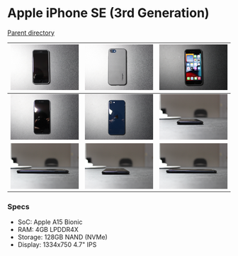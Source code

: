 # Apple iPhone SE (3rd Generation)
[Parent directory](../index.md)

| ![image](IMG_6848.JPG) | ![image](IMG_6849.JPG) | ![image](IMG_6850.JPG)
|:---:|:---:|:---:|
| ![image](IMG_6851.JPG) | ![image](IMG_6854.JPG) | ![image](IMG_6855.JPG)
| ![image](IMG_6856.JPG) | ![image](IMG_6857.JPG) | ![image](IMG_6858.JPG)

### Specs

* SoC: Apple A15 Bionic
* RAM: 4GB LPDDR4X
* Storage: 128GB NAND (NVMe)
* Display: 1334x750 4.7" IPS
